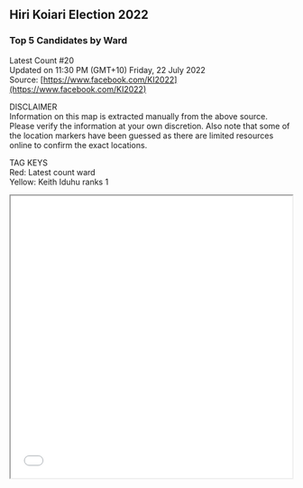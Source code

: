 ## Hiri Koiari Election 2022
### Top 5 Candidates by Ward
Latest Count #20 <br>
Updated on 11:30 PM (GMT+10) Friday, 22 July 2022 <br>
Source: [https://www.facebook.com/KI2022](https://www.facebook.com/KI2022)

DISCLAIMER<br>
Information on this map is extracted manually from the above source. Please verify the information at your own discretion. Also note that some of the location markers have been guessed as there are limited resources online to confirm the exact locations.<br>

TAG KEYS<br>
Red: Latest count ward <br>
Yellow: Keith Iduhu ranks 1

<iframe src="HiriKoiariMap.html" height="500" width="500"></iframe>
<br>

